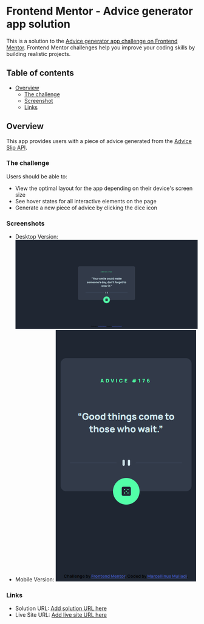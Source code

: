 # Frontend Mentor - Advice generator app solution

This is a solution to the [Advice generator app challenge on Frontend Mentor](https://www.frontendmentor.io/challenges/advice-generator-app-QdUG-13db). Frontend Mentor challenges help you improve your coding skills by building realistic projects.

## Table of contents

- [Overview](#overview)
  - [The challenge](#the-challenge)
  - [Screenshot](#screenshot)
  - [Links](#links)

## Overview
This app provides users with a piece of advice generated from the [Advice Slip API](https://api.adviceslip.com/).

### The challenge

Users should be able to:

- View the optimal layout for the app depending on their device's screen size
- See hover states for all interactive elements on the page
- Generate a new piece of advice by clicking the dice icon

### Screenshots

- Desktop Version:
![](./images/screenshot_desktop.png)
- Mobile Version: 
![](./images/screenshot_mobile.png)


### Links

- Solution URL: [Add solution URL here](https://github.com/MarMiMu/advice-api-app)
- Live Site URL: [Add live site URL here](https://marmimu.github.io/advice-api-app/)
